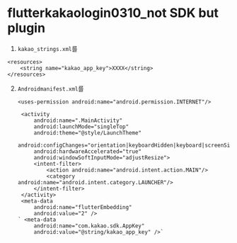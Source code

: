 # flutterkakaologin0310_not SDK but plugin

1. `kakao_strings.xml`를

```<?xml version="1.0" encoding="utf-8"?>
<resources>
    <string name="kakao_app_key">XXXX</string>
</resources>
```
2. `Androidmanifest.xml`를
   <manifest xmlns:android="http://schemas.android.com/apk/res/android"
    package="com.angre.flutterkakaologin0310">
   
    `<uses-permission android:name="android.permission.INTERNET"/>`
    <application
        android:name="io.flutter.app.FlutterApplication"
        android:label="flutterkakaologin0310"
        android:icon="@mipmap/ic_launcher">

        <activity
            android:name=".MainActivity"
            android:launchMode="singleTop"
            android:theme="@style/LaunchTheme"
            android:configChanges="orientation|keyboardHidden|keyboard|screenSize|smallestScreenSize|locale|layoutDirection|fontScale|screenLayout|density|uiMode"
            android:hardwareAccelerated="true"
            android:windowSoftInputMode="adjustResize">
            <intent-filter>
                <action android:name="android.intent.action.MAIN"/>
                <category android:name="android.intent.category.LAUNCHER"/>
            </intent-filter>
        </activity>
        <meta-data
            android:name="flutterEmbedding"
            android:value="2" />
       ` <meta-data
            android:name="com.kakao.sdk.AppKey"
            android:value="@string/kakao_app_key" />`
    </application>
</manifest>
